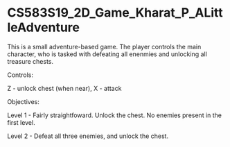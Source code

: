 # CS583S19_2D_Game_Kharat_P_ALittleAdventure 

This is a small adventure-based game. The player controls the main character, 
who is tasked with defeating all enenmies and unlocking all treasure chests.

Controls:

Z - unlock chest (when near), X - attack


Objectives:

Level 1 - Fairly straightfoward. Unlock the chest. No enemies present in the
          first level.

Level 2 - Defeat all three enemies, and unlock the chest.